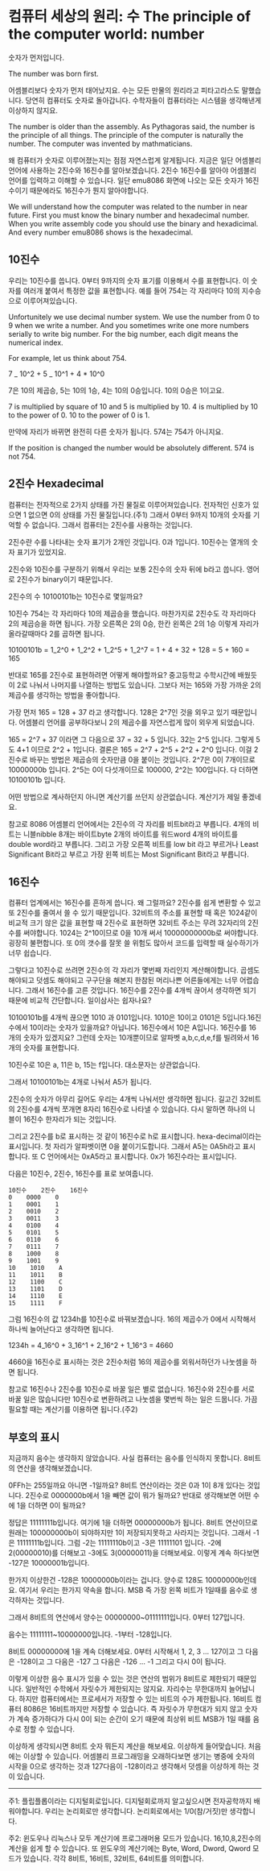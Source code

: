 # 컴퓨터 세상의 원리: 수 The principle of the computer world: number

숫자가 먼저입니다.

The number was born first.

어셈블리보다 숫자가 먼저 태어났지요. 수는 모든 만물의 원리라고 피타고라스도 말했습니다. 당연히 컴퓨터도 숫자로 돌아갑니다. 수학자들이 컴퓨터라는 시스템을 생각해낸게 이상하지 않지요.

The number is older than the assembly. As Pythagoras said, the number is the principle of all things. The principle of the computer is naturally the number. The computer was invented by mathmaticians.

왜 컴퓨터가 숫자로 이루어졌는지는 점점 자연스럽게 알게됩니다. 지금은 일단 어셈블리 언어에 사용하는 2진수와 16진수를 알아보겠습니다. 2진수 16진수를 알아야 어셈블리 언어를 입력하고 이해할 수 있습니다. 일단 emu8086 화면에 나오는 모든 숫자가 16진수이기 때문에라도 16진수가 뭔지 알아야합니다.

We will understand how the computer was related to the number in near future. First you must know the binary number and hexadecimal number. When you write assembly code you should use the binary and hexadicimal. And every number emu8086 shows is the hexadecimal.

## 10진수

우리는 10진수를 씁니다. 0부터 9까지의 숫자 표기를 이용해서 수를 표현합니다. 이 숫자를 여러개 붙여서 특정한 값을 표현합니다. 예를 들어 754는 각 자리마다 10의 지수승으로 이루어져있습니다.

Unfortunitely we use decimal number system. We use the number from 0 to 9 when we write a number. And you sometimes write one more numbers serially to write big number. For the big number, each digit means the numerical index.

For example, let us think about 754.

7 _ 10^2 + 5 _ 10^1 + 4 \* 10^0

7은 10의 제곱승, 5는 10의 1승, 4는 10의 0승입니다. 10의 0승은 1이고요.

7 is multiplied by square of 10 and 5 is multiplied by 10. 4 is multiplied by 10 to the power of 0. 10 to the power of 0 is 1.

만약에 자리가 바뀌면 완전히 다른 숫자가 됩니다. 574는 754가 아니지요.

If the position is changed the number would be absolutely different. 574 is not 754.

## 2진수 Hexadecimal

컴퓨터는 전자적으로 2가지 상태를 가진 물질로 이루어져있습니다. 전자적인 신호가 있으면 1 없으면 0의 상태를 가진 물질입니다.\(주1\) 그래서 0부터 9까지 10개의 숫자를 기억할 수 없습니다. 그래서 컴퓨터는 2진수를 사용하는 것입니다.



2진수란 수를 나타내는 숫자 표기가 2개인 것입니다. 0과 1입니다. 10진수는 열개의 숫자 표기가 있었지요.

2진수와 10진수를 구분하기 위해서 우리는 보통 2진수의 숫자 뒤에 b라고 씁니다. 영어로 2진수가 binary이기 때문입니다.

2진수의 수 10100101b는 10진수로 몇일까요?

10진수 754는 각 자리마다 10의 제곱승을 했습니다. 마찬가지로 2진수도 각 자리마다 2의 제곱승을 하면 됩니다. 가장 오른쪽은 2의 0승, 한칸 왼쪽은 2의 1승 이렇게 자리가 올라갈때마다 2를 곱하면 됩니다.

10100101b = 1\_2^0 + 1\_2^2 + 1\_2^5 + 1\_2^7 = 1 + 4 + 32 + 128 = 5 + 160 = 165

반대로 165를 2진수로 표현하려면 어떻게 해야할까요? 중고등학교 수학시간에 배웠듯이 2로 나눠서 나머지를 나열하는 방법도 있습니다. 그보다 저는 165와 가장 가까운 2의 제곱수를 생각하는 방법을 좋아합니다.

가장 먼저 165 = 128 + 37 라고 생각합니다. 128은 2^7인 것을 외우고 있기 때문입니다. 어셈블리 언어를 공부하다보니 2의 제곱수를 자연스럽게 많이 외우게 되었습니다.

165 = 2^7 + 37 이라면 그 다음으로 37 = 32 + 5 입니다. 32는 2^5 입니다. 그렇게 5도 4+1 이므로 2^2 + 1입니다. 결론은 165 = 2^7 + 2^5 + 2^2 + 2^0 입니다. 이걸 2진수로 바꾸는 방법은 제곱승의 숫자만큼 0을 붙이는 것입니다. 2^7은 0이 7개이므로 10000000b 입니다. 2^5는 0이 다섯개이므로 100000, 2^2는 100입니다. 다 더하면 10100101b 입니다.

어떤 방법으로 계사하던지 아니면 계산기를 쓰던지 상관없습니다. 계산기가 제일 좋겠네요.

참고로 8086 어셈블리 언어에서는 2진수의 각 자리를 비트bit라고 부릅니다. 4개의 비트는 니블nibble 8개는 바이트byte 2개의 바이트를 워드word 4개의 바이트를 double word라고 부릅니다. 그리고 가장 오른쪽 비트를 low bit 라고 부르거나 Least Significant Bit라고 부르고 가장 왼쪽 비트는 Most Significant Bit라고 부릅니다.

## 16진수

컴퓨터 업계에서는 16진수를 흔하게 씁니다. 왜 그럴까요? 2진수를 쉽게 변환할 수 있고 또 2진수를 줄여서 쓸 수 있기 때문입니다. 32비트의 주소를 표현할 때 혹은 1024같이 비교적 크기 않은 값을 표현할 때 2진수로 표현하면 32비트 주소는 무려 32자리의 2진수를 써야합니다. 1024는 2^10이므로 0을 10개 써서 10000000000b로 써야합니다. 굉장히 불편합니다. 또 0의 갯수를 잘못 쓸 위험도 많아서 코드를 입력할 때 실수하기가 너무 쉽습니다.

그렇다고 10진수로 쓰려면 2진수의 각 자리가 몇번째 자리인지 계산해야합니다. 곱셈도 해야되고 덧셈도 해야되고 구구단을 해본지 한참된 머리나쁜 어른들에게는 너무 어렵습니다. 그래서 16진수를 고른 것입니다. 16진수를 2진수를 4개씩 끊어서 생각하면 되기때문에 비교적 간단합니다. 일이삼사는 쉽자나요?

10100101b를 4개씩 끊으면 1010 과 0101입니다. 1010은 10이고 0101은 5입니다.16진수에서 10이라는 숫자가 있을까요? 아닙니다. 16진수에서 10은 A입니다. 16진수를 16개의 숫자가 있겠지요? 그런데 숫자는 10개뿐이므로 알파벳 a,b,c,d,e,f를 빌려와서 16개의 숫자를 표현합니다.

10진수로 10은 a, 11은 b, 15는 f입니다. 대소문자는 상관없습니다.

그래서 10100101b는 4개로 나눠서 A5가 됩니다.

2진수의 숫자가 아무리 길어도 우리는 4개씩 나눠서만 생각하면 됩니다. 길고긴 32비트의 2진수를 4개씩 쪼개면 8자리 16진수로 나타낼 수 있습니다. 다시 말하면 하나의 니블이 16진수 한자리가 되는 것입니다.

그리고 2진수를 b로 표시하는 것 같이 16진수로 h로 표시합니다. hexa-decimal이라는 표시입니다. 첫 자리가 알파벳이면 0을 붙이기도합니다. 그래서 A5는 0A5h라고 표시합니다. 또 C 언어에서는 0xA5라고 표시합니다. 0x가 16진수라는 표시입니다.

다음은 10진수, 2진수, 16진수를 표로 보여줍니다.

```
10진수    2진수    16진수
0    0000    0
1    0001    1
2    0010    2
3    0011    3
4    0100    4
5    0101    5
6    0110    6
7    0111    7
8    1000    8
9    1001    9
10    1010    A
11    1011    B
12    1100    C
13    1101    D
14    1110    E
15    1111    F
```

그럼 16진수의 값 1234h를 10진수로 바꿔보겠습니다. 16의 제곱수가 0에서 시작해서 하나씩 늘어난다고 생각하면 됩니다.

1234h = 4\_16^0 + 3\_16^1 + 2\_16^2 + 1\_16^3 = 4660

4660을 16진수로 표시하는 것은 2진수처럼 16의 제곱수를 외워서하던가 나눗셈을 하면 됩니다.

참고로 16진수나 2진수를 10진수로 바꿀 일은 별로 없습니다. 16진수와 2진수를 서로 바꿀 일은 많습니다만 10진수로 변환하려고 나눗셈을 몇번씩 하는 일은 드뭅니다. 가끔 필요할 때는 계산기를 이용하면 됩니다.\(주2\)

## 부호의 표시

지금까지 음수는 생각하지 않았습니다. 사실 컴퓨터는 음수를 인식하지 못합니다. 8비트의 연산을 생각해보겠습니다.

0FFh는 255일까요 아니면 -1일까요? 8비트 연산이라는 것은 0과 1이 8개 있다는 것입니다. 2진수로 0000000b에서 1을 빼면 값이 뭐가 될까요? 반대로 생각해보면 어떤 수에 1을 더하면 0이 될까요?

정답은 11111111b입니다. 여기에 1을 더하면 00000000b가 됩니다. 8비트 연산이므로 원래는 100000000b이 되야하지만 1이 저장되지못하고 사라지는 것입니다. 그래서 -1은 11111111b입니다. 그럼 -2는 11111110b이고 -3은 11111101 입니다. -2에 2\(00000010\)를 더해보고 -3에도 3\(00000011\)을 더해보세요. 이렇게 계속 하다보면 -127은 10000001b입니다.

한가지 이상한건 -128은 10000000b이라는 겁니다. 양수로 128도 10000000b인데요. 여기서 우리는 한가지 약속을 합니다. MSB 즉 가장 왼쪽 비트가 1일때를 음수로 생각하자는 것입니다.

그래서 8비트의 연산에서 양수는 00000000~01111111입니다. 0부터 127입니다.

음수는 11111111~10000000입니다. -1부터 -128입니다.

8비트 00000000에 1을 계속 더해보세요. 0부터 시작해서 1, 2, 3 ... 127이고 그 다음은 -128이고 그 다음은 -127 그 다음은 -126 ... -1 그리고 다시 0이 됩니다.

이렇게 이상한 음수 표시가 있을 수 있는 것은 연산의 범위가 8비트로 제한되기 때문입니다. 일반적인 수학에서 자릿수가 제한되지는 않지요. 자리수는 무한대까지 늘어납니다. 하지만 컴퓨터에서는 프로세서가 저장할 수 있는 비트의 수가 제한됩니다. 16비트 컴퓨터 8086은 16비트까지만 저장할 수 있습니다. 즉 자릿수가 무한대가 되지 않고 숫자가 계속 증가하다가 다시 0이 되는 순간이 오기 때문에 최상위 비트 MSB가 1일 때를 음수로 정할 수 있습니다.

이상하게 생각되시면 8비트 숫자 뭐든지 계산을 해보세요. 이상하게 들어맞습니다. 처음에는 이상할 수 있습니다. 어셈블리 프로그래밍을 오래하다보면 생기는 병중에 숫자의 시작을 0으로 생각하는 것과 127다음이 -128이라고 생각해서 덧셈을 이상하게 하는 것이 있습니다.

---

주1: 플립플롭이라는 디지털회로입니다. 디지털회로까지 알고싶으시면 전자공학까지 배워야합니다. 우리는 논리회로만 생각합니다. 논리회로에서는 1/0\(참/거짓\)만 생각합니다.

주2: 윈도우나 리눅스나 모두 계산기에 프로그래머용 모드가 있습니다. 16,10,8,2진수의 계산을 쉽게 할 수 있습니다. 또 윈도우의 계산기에는 Byte, Word, Dword, Qword 모드가 있습니다. 각각 8비트, 16비트, 32비트, 64비트를 의미합니다.

